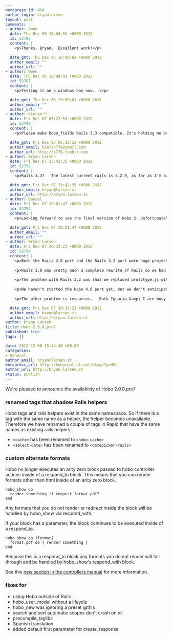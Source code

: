 ```yaml
--- 
wordpress_id: 464
author_login: bryanlarsen
layout: post
comments: 
- author: Owen
  date: Thu Dec 06 16:08:03 +0000 2012
  id: 52786
  content: |
    <p>Thanks, Bryan.  Excellent work!</p>

  date_gmt: Thu Dec 06 16:08:03 +0000 2012
  author_email: ""
  author_url: ""
- author: Owen
  date: Thu Dec 06 19:09:01 +0000 2012
  id: 52787
  content: |
    <p>Testing it on a windows box now...</p>

  date_gmt: Thu Dec 06 19:09:01 +0000 2012
  author_email: ""
  author_url: ""
- author: Kieran P
  date: Fri Dec 07 05:22:53 +0000 2012
  id: 52790
  content: |
    <p>Please make hobo_fields Rails 3.3 compatible. It's holding me back from upgrading.</p>

  date_gmt: Fri Dec 07 05:22:53 +0000 2012
  author_email: kieran776@gmail.com
  author_url: http://k776.tumblr.com
- author: Bryan Larsen
  date: Fri Dec 07 13:42:35 +0000 2012
  id: 52792
  content: |
    <p>Rails 3.3?   The latest current rails is 3.2.9, as far as I'm aware, and 2.0.0.pre7 works on that.  We don't yet support Rails 4, but that's not released yet...</p>

  date_gmt: Fri Dec 07 13:42:35 +0000 2012
  author_email: bryan@larsen.st
  author_url: http://bryan.larsen.st
- author: Daniel
  date: Fri Dec 07 20:01:47 +0000 2012
  id: 52793
  content: |
    <p>Looking forward to see the final version of Hobo 2. Unfortunately, as soon as it will be released, it won't be compatible with the new Rails V4 and we have to wait a long time until there will be an updated Hobo Version. Any plan how to eliminate those big gaps between Rails and Hobo compatible releases?</p>

  date_gmt: Fri Dec 07 20:01:47 +0000 2012
  author_email: ""
  author_url: ""
- author: Bryan Larsen
  date: Fri Dec 07 20:33:21 +0000 2012
  id: 52794
  content: |
    <p>Both the Rails 3.0 port and the Rails 3.2 port were huge projects.</p>
    
    <p>Rails 3.0 was pretty much a complete rewrite of Rails so we had to update most of Hobo.</p>
    
    <p>The problem with Rails 3.2 was that we replaced prototype.js with jQuery, generating a lot of churn.</p>
    
    <p>We haven't started the Hobo 4.0 port yet, but we don't anticipate that it will take as long as either the Rails 3.0 or 3.2 support.   Rails 2.3 didn't take long -- hopefully 4.0 is similar.</p>
    
    <p>The other problem is resources.   Both Ignacio &amp; I are busy people -- more help is always appreciated!</p>

  date_gmt: Fri Dec 07 20:33:21 +0000 2012
  author_email: bryan@larsen.st
  author_url: http://bryan.larsen.st
author: Bryan Larsen
title: Hobo 2.0.0.pre7
published: true
tags: []

date: 2012-12-06 15:44:40 +00:00
categories: 
- General
author_email: bryan@larsen.st
wordpress_url: http://hobocentral.net/blog/?p=464
author_url: http://bryan.larsen.st
status: publish
---
```

We're pleased to announce the availability of Hobo 2.0.0.pre7

### renamed tags that shadow Rails helpers

Hobo tags and rails helpers exist in the same namespace.  So if there is a tag with the same name as a helper, the helper becomes unavailable.   Therefore we have renamed a couple of tags in Rapid that have the same names as existing rails helpers.

* `<cache>` has been renamed to `<hobo-cache>`
* `<select-date>` has been renamed to `<datepicker-rails>`

### custom alternate formats

Hobo no longer executes an arity zero block passed to hobo controller actions inside of a respond\_to block.  This means that you can render formats other than html inside of an arity zero block.

    hobo_show do
      render something if request.format.pdf?
    end

Any formats that you do not render or redirect inside the block will be handled by hobo\_show via respond\_with.

If your block has a parameter, the block continues to be executed inside of a respond\_to.

    hobo_show do |format|
      format.pdf do { render something }
    end

Because this is a respond\_to block any formats you do not render will fall through and be handled by hobo\_show's respond_with block.

See this [new section in the controllers manual](http://cookbook.hobocentral.net/manual/controllers#alternate_response_formats) for more information.

### fixes for

- using Hobo outside of Rails
- hobo\_user\_model without a lifeycle
- hobo\_new was ignoring a preset @this
- search and sort automatic scopes don't crash on nil
- precompile\_taglibs
- Spanish translation
- added default first parameter for create\_response
